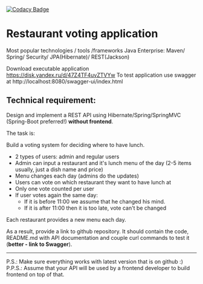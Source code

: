 [![Codacy Badge](https://app.codacy.com/project/badge/Grade/c1eed60e30544fda88f9224db420896e)](https://www.codacy.com/gh/gluhov-d/restaurant-voting-application/dashboard?utm_source=github.com&amp;utm_medium=referral&amp;utm_content=gluhov-d/restaurant-voting-application&amp;utm_campaign=Badge_Grade)

Restaurant voting application
===============================

Most popular technologies / tools /frameworks Java Enterprise:
Maven/ Spring/ Security/ JPA(Hibernate)/ REST(Jackson)

Download executable application https://disk.yandex.ru/d/47Z4TF4uvZTVYw
To test application use swagger at http://localhost:8080/swagger-ui/index.html

##  Technical requirement:
Design and implement a REST API using Hibernate/Spring/SpringMVC (Spring-Boot preferred!) **without frontend**.

The task is:

Build a voting system for deciding where to have lunch.

* 2 types of users: admin and regular users
* Admin can input a restaurant and it's lunch menu of the day (2-5 items usually, just a dish name and price)
* Menu changes each day (admins do the updates)
* Users can vote on which restaurant they want to have lunch at
* Only one vote counted per user
* If user votes again the same day:
    - If it is before 11:00 we assume that he changed his mind.
    - If it is after 11:00 then it is too late, vote can't be changed

Each restaurant provides a new menu each day.

As a result, provide a link to github repository. It should contain the code, README.md with API documentation and couple curl commands to test it (**better - link to Swagger**).

-----------------------------
P.S.: Make sure everything works with latest version that is on github :)  
P.P.S.: Assume that your API will be used by a frontend developer to build frontend on top of that.